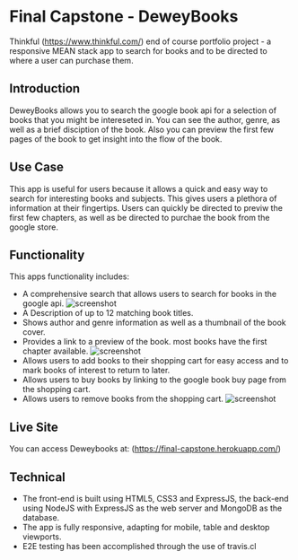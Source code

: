# Final Capstone - DeweyBooks
Thinkful (https://www.thinkful.com/) end of course portfolio project - a responsive MEAN stack app to search for books and to be directed to where a user can purchase them.

## Introduction
DeweyBooks allows you to search the google book api for a selection of books that you might be intereseted in.
You can see the author, genre, as well as a brief disciption of the book. 
Also you can preview the first few pages of the book to get insight into the flow of the book.

## Use Case
This app is useful for users because it allows a quick and easy way to search for interesting books and subjects. This gives users a plethora of information at their fingertips.
Users can quickly be directed to previw the first few chapters, as well as be directed to purchae the book from the google store.

## Functionality
This apps functionality includes: 

* A comprehensive search that allows users to search for books in the google api.
![screenshot](https://0peron.github.io/final-capstone/public/image/bookSearch.png)
* A Description of up to 12 matching book titles.
* Shows author and genre information as well as a thumbnail of the book cover.
* Provides a link to a preview of the book. most books have the first chapter available.
![screenshot](https://0peron.github.io/final-capstone/public/image/BookPreview.png)
* Allows users to add books to their shopping cart for easy access and to mark books of interest to return to later.
* Allows users to buy books by linking to the google book buy page from the shopping cart.
* Allows users to remove books from the shopping cart.
![screenshot](https://0peron.github.io/final-capstone/public/image/bookSearch.png)

## Live Site
You can access Deweybooks at: (https://final-capstone.herokuapp.com/)

## Technical
 * The front-end is built using HTML5, CSS3 and ExpressJS, the back-end using NodeJS with ExpressJS as the web server and MongoDB as the database.
 * The app is fully responsive, adapting for mobile, table and desktop viewports.
 * E2E testing has been accomplished through the use of travis.cl


